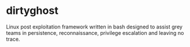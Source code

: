 # dirtyghost
Linux post exploitation framework written in bash designed to assist grey teams in persistence, reconnaissance, privilege escalation and leaving no trace.
